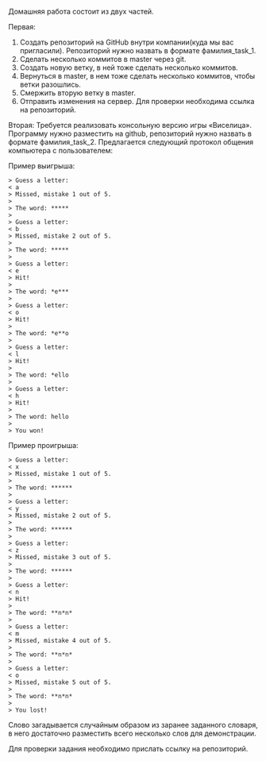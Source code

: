  Домашняя работа состоит из двух частей.

Первая:
1. Создать репозиторий на GitHub внутри компании(куда мы вас пригласили). Репозиторий нужно назвать в формате фамилия_task_1.
2. Сделать несколько коммитов в master через git.
3. Создать новую ветку, в ней тоже сделать несколько коммитов.
4. Вернуться в master, в нем тоже сделать несколько коммитов, чтобы ветки разошлись.
5. Смержить вторую ветку в master.
6. Отправить изменения на сервер.
Для проверки необходима ссылка на репозиторий.

Вторая:
Требуется реализовать консольную версию игры «Виселица». Программу нужно разместить на github, репозиторий нужно назвать в формате фамилия_task_2.
Предлагается следующий протокол общения компьютера с пользователем:

Пример выигрыша:
```
> Guess a letter:
< a
> Missed, mistake 1 out of 5.
>
> The word: *****
> 
> Guess a letter:
< b
> Missed, mistake 2 out of 5.
> 
> The word: *****
> 
> Guess a letter:
< e
> Hit!
> 
> The word: *e***
> 
> Guess a letter:
< o
> Hit!
>
> The word: *e**o
> 
> Guess a letter:
< l
> Hit!
>
> The word: *ello
> 
> Guess a letter:
< h
> Hit!
>
> The word: hello
>
> You won!
```
Пример проигрыша:
```
> Guess a letter:
< x
> Missed, mistake 1 out of 5.
>
> The word: ******
>
> Guess a letter:
< y
> Missed, mistake 2 out of 5.
>
> The word: ******
>
> Guess a letter:
< z
> Missed, mistake 3 out of 5.
>
> The word: ******
> 
> Guess a letter:
< n
> Hit!
>
> The word: **n*n*
>
> Guess a letter:
< m
> Missed, mistake 4 out of 5.
>
> The word: **n*n*
>
> Guess a letter:
< o
> Missed, mistake 5 out of 5.
>
> The word: **n*n*
>
> You lost!
```

Слово загадывается случайным образом из заранее заданного словаря, в него достаточно разместить всего несколько слов для демонстрации.

Для проверки задания необходимо прислать ссылку на репозиторий.
